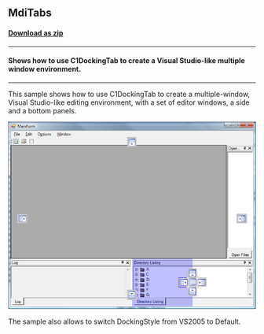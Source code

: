 ## MdiTabs
#### [Download as zip](https://minhaskamal.github.io/DownGit/#/home?url=https://github.com/GrapeCity/ComponentOne-WinForms-Samples/tree/master/NetFramework\Command\CS\MdiTabs)
____
#### Shows how to use C1DockingTab to create a Visual Studio-like multiple window environment.
____
This sample shows how to use C1DockingTab to create a multiple-window, Visual Studio-like editing environment, with a set of editor windows, a side and a bottom panels.

![screenshot](screenshot.png)

The sample also allows to switch DockingStyle from VS2005 to Default.